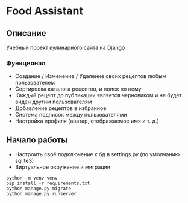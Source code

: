 # Food Assistant
## Описание
Учебный проект кулинарного сайта на Django
### Функционал
- Создание / Изменение / Удаление своих рецептов любым пользователем
- Сортировка каталога рецептов, и поиск по нему
- Каждый рецепт до публикации является черновиком и не будет виден другим пользователям
- Добавление рецептов в избранное
- Система подписок между пользователями
- Настройка профиля (аватар, отображаемое имя и т. д.)
## Начало работы
- Настроить своё подключение к бд в settings.py (по умолчанию sqlite3)
- Виртуальное окружение и миграции
```
python -m venv venv
pip install -r requirements.txt
python manage.py migrate
python manage.py runserver
```
